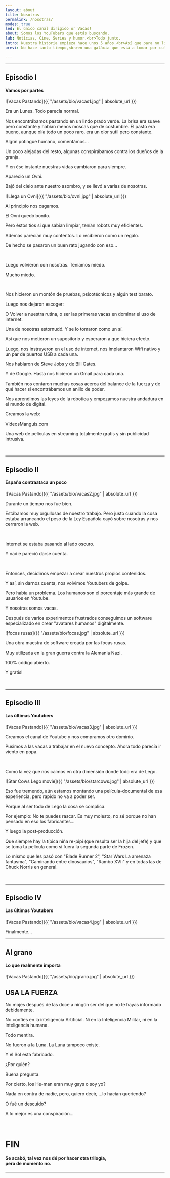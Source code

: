 ```yaml
---
layout: about
title: Nosotras
permalink: /nosotras/
modes: true
led: El único canal dirigido or Vacas!
about: Somos los YouTubers que estás buscando.
lab: Notícias, Cine, Series y humor.<br>Todo junto.
intro: Nuestra historia empieza hace unos 5 años.<br>Así que para no liarnos, empezaremos por el principio...
previ: No hace tanto tiempo,<br>en una galáxia que está a tomar por culo de la de Star Wars...

---
```


<hr id="ep1">


## Episodio I
#### Vamos por partes


![Vacas Pastando]({{ "/assets/bio/vacas1.jpg" | absolute_url }})

Era un Lunes. Todo parecía normal.

Nos encontrábamos pastando en un lindo prado verde.
La brisa era suave pero constante y habían menos moscas que de costumbre.
El pasto era bueno, aunque olía todo un poco raro, era un olor sutil pero constante.

Algún potingue humano, comentámos...
<br>

Un poco alejadas del resto, algunas conspirábamos contra los dueños de la granja.

Y en ése instante nuestras vidas cambiaron para siempre.


Apareció un Ovni.

Bajó del cielo ante nuestro asombro, y se llevó a varias de nosotras.


![Llega un Ovni]({{ "/assets/bio/ovni.jpg" | absolute_url }})


Al principio nos cagamos.

El Ovni quedó bonito.

Pero éstos tíos si que sabían limpiar, tenían robots muy eficientes.

Además parecían muy contentos. Lo recibieron como un regalo.

De hecho se pasaron un buen rato jugando con eso...

<br>

Luego volvieron con nosotras. Teníamos miedo.

Mucho miedo.

<br>

Nos hicieron un montón de pruebas, psicotécnicos y algún test barato.

Luego nos dejaron escoger:

O Volver a nuestra rutina, o ser las primeras vacas en dominar el uso de internet.

Una de nosotras estornudó. Y se lo tomaron como un sí.

Así que nos metieron un supositorio y esperaron a que hiciera efecto.



Luego, nos instruyeron en el uso de internet, nos implantaron Wifi nativo y un par de puertos USB a cada una.

Nos hablaron de Steve Jobs y de Bill Gates.

Y de Google. Hasta nos hicieron un Gmail para cada una.


También nos contaron muchas cosas acerca del balance de la fuerza y de qué hacer si encontrábamos un anillo de poder.

Nos aprendimos las leyes de la robotica y empezamos nuestra andadura en el mundo de digital.



Creamos la web:


VideosManguis.com


Una web de películas en streaming totalmente gratis y sin publicidad intrusiva.

<br>

<hr id="ep2">


## Episodio II
#### España contraataca un poco


![Vacas Pastando]({{ "/assets/bio/vacas2.jpg" | absolute_url }})

Durante un tiempo nos fue bien.

Estábamos muy orgullosas de nuestro trabajo. Pero justo cuando la cosa estaba arrancando el peso de la Ley Española cayó sobre nosotras y nos cerraron la web.

<br>

Internet se estaba pasando al lado oscuro.

Y nadie pareció darse cuenta.

<br>

Entonces, decidimos empezar a crear nuestros propios contenidos.

Y así, sin darnos cuenta, nos volvimos Youtubers de golpe.

Pero había un problema. Los humanos son el porcentaje más grande de usuarios en Youtube.

Y nosotras somos vacas.

Después de varios experimentos frustrados conseguimos un software especializado en crear "avatares humanos" digitalmente.

![focas rusas]({{ "/assets/bio/focas.jpg" | absolute_url }})
 
Una obra maestra de software creada por las focas rusas.

Muy utilizada en la gran guerra contra la Alemania Nazi.

100% código abierto.

Y gratis!

<br>


<hr id="ep3">



## Episodio III
#### Las últimas Youtubers

![Vacas Pastando]({{ "/assets/bio/vacas3.jpg" | absolute_url }})


Creamos el canal de Youtube y nos compramos otro dominio.

Pusimos a las vacas a trabajar en el nuevo concepto. Ahora todo parecía ir viento en popa.

<br>

Como la vez que nos caímos en otra dimensión donde todo era de Lego.

![Star Cows Lego movie]({{ "/assets/bio/starcows.jpg" | absolute_url }})

Eso fue tremendo, aún estamos montando una película-documental de esa experiencia, pero rapido no va a poder ser.

Porque al ser todo de Lego la cosa se complica.

Por ejemplo: No te puedes rascar. Es muy molesto, no sé porque no han pensado en eso los fabricantes...

Y luego la post-producción.

Que siempre hay la típica niña re-pipi (que resulta ser la hija del jefe) y que se toma tu película como si fuera la segunda parte de Frozen.

Lo mismo que les pasó con "Blade Runner 2", "Star Wars La amenaza fantasma", "Caminando entre dinosaurios", "Rambo XVII" y en todas las de Chuck Norris en general.

<br>


<hr id="ep4">



## Episodio IV
#### Las últimas Youtubers

![Vacas Pastando]({{ "/assets/bio/vacas4.jpg" | absolute_url }})

Finalmente...



<hr id="ep5">



## Al grano
#### Lo que realmente importa

![Vacas Pastando]({{ "/assets/bio/grano.jpg" | absolute_url }})




## USA LA FUERZA


No mojes después de las doce a ningún ser del que no te hayas informado debidamente.

No confíes en la inteligencia Artificial. Ni en la Inteligencia Militar, ni en la Inteligencia humana.

Todo mentira.

No fueron a la Luna. La Luna tampoco existe.

Y el Sol está fabricado.

¿Por quién?

Buena pregunta.

Por cierto, los He-man eran muy gays o soy yo?

Nada en contra de nadie, pero, quiero decir, ...lo hacían queriendo?

O fué un descuido?

A lo mejor es una conspiración...

<br>

# FIN

#### Se acabó, tal vez nos dé por hacer otra trilogía,<br>pero de momento no.



---

